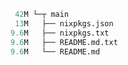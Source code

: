 ```mathematica
 42M └─┬ main
 13M   ├── nixpkgs.json
9.6M   ├── nixpkgs.txt
9.6M   ├── README.md.txt
9.6M   └── README.md
```
